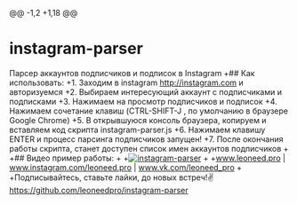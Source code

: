 @@ -1,2 +1,18 @@
 # instagram-parser
 Парсер аккаунтов подписчиков и подписок в Instagram
+## Как использовать:
+1. Заходим в instagram http://instagram.com и авторизуемся
+2. Выбираем интересующий аккаунт с подписчиками и подписками
+3. Нажимаем на просмотр подписчиков и подписок
+4. Нажимаем сочетание клавиш (CTRL-SHIFT-J , по умолчанию в браузере Google Chrome)
+5. В открывшуюся консоль браузера, копируем и вставляем код скрипта instagram-parser.js
+6. Нажимаем клавишу ENTER и процесс парсинга подписчиков запущен!
+7. После окончания работы скрипта, станет доступен список имен аккаунтов подписчиков
+
+## Видео пример работы:
+
+[![instagram-parser](https://img.youtube.com/vi/HUHPDRmohPg/0.jpg)](https://www.youtube.com/watch?v=HUHPDRmohPg)
+
+www.leoneed.pro | www.instagram.com/leoneed.pro | www.vk.com/leoneed_pro
+
+Подписывайтесь, ставьте лайки, до новых встреч!:v:
https://github.com/leoneedpro/instagram-parser